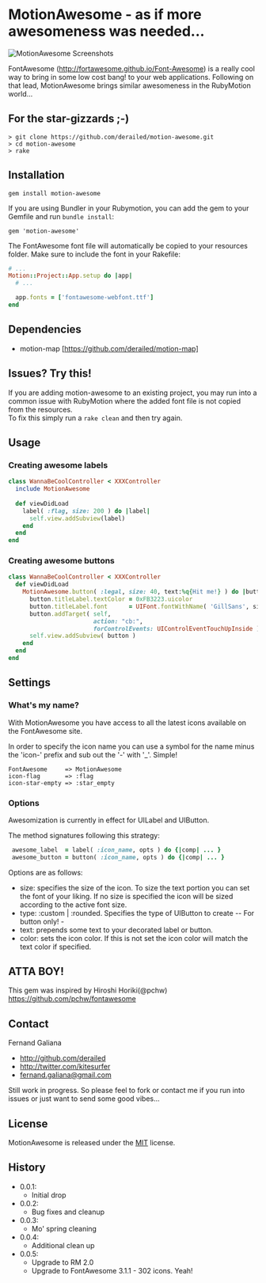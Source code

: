 # MotionAwesome - as if more awesomeness was needed...

![MotionAwesome Screenshots](http://derailed.github.io/motion-awesome/assets/d.png)

FontAwesome (http://fortawesome.github.io/Font-Awesome) is a really cool way to bring in some 
low cost bang! to your web applications. 
Following on that lead, MotionAwesome brings similar awesomeness in the RubyMotion world...
 
 
## For the star-gizzards ;-)

```
> git clone https://github.com/derailed/motion-awesome.git
> cd motion-awesome
> rake
```

## Installation

```
gem install motion-awesome
```

If you are using Bundler in your Rubymotion, you can add the gem to your Gemfile and run `bundle install`:

```
gem 'motion-awesome'
```

The FontAwesome font file will automatically be copied to your resources folder. Make sure to include the font in your Rakefile:

```ruby
# ...
Motion::Project::App.setup do |app|
  # ...

  app.fonts = ['fontawesome-webfont.ttf']
end
```

## Dependencies

- motion-map [https://github.com/derailed/motion-map]

## Issues?  Try this!

If you are adding motion-awesome to an existing project, you may run into a common issue with 
RubyMotion where the added font file is not copied from the resources.  
To fix this simply run a `rake clean` and then try again.

## Usage

### Creating awesome labels

```ruby
class WannaBeCoolController < XXXController
  include MotionAwesome
  
  def viewDidLoad
    label( :flag, size: 200 ) do |label|
      self.view.addSubview(label)
    end
  end
end
```

### Creating awesome buttons

```ruby
class WannaBeCoolController < XXXController  
  def viewDidLoad
    MotionAwesome.button( :legal, size: 40, text:%q{Hit me!} ) do |button|
      button.titleLabel.textColor = 0xFB3223.uicolor
      button.titleLabel.font      = UIFont.fontWithName( 'GillSans', size:30 )
      button.addTarget( self,
                        action: "cb:",
                        forControlEvents: UIControlEventTouchUpInside )
      self.view.addSubview( button )
    end
  end
end
```

## Settings


### What's my name?

With MotionAwesome you have access to all the latest icons available on the FontAwesome site.

In order to specify the icon name you can use a symbol for the name minus the 'icon-' prefix and
sub out the '-' with '_'. Simple!

```
FontAwesome     => MotionAwesome
icon-flag       => :flag
icon-star-empty => :star_empty
```

### Options

Awesomization is currently in effect for UILabel and UIButton. 

The method signatures following this strategy:

```ruby
 awesome_label  = label( :icon_name, opts ) do {|comp| ... }
 awesome_button = button( :icon_name, opts ) do {|comp| ... } 
```

Options are as follows:

+ size:  specifies the size of the icon. To size the text portion you can set the font of your liking.
         If no size is specified the icon will be sized according to the active font size.
+ type:  :custom | :rounded. Specifies the type of UIButton to create -- For button only! - 
+ text:  prepends some text to your decorated label or button.
+ color: sets the icon color. If this is not set the icon color will match the text color if specified.


## ATTA BOY!

This gem was inspired by Hiroshi Horiki(@pchw) https://github.com/pchw/fontawesome


## Contact

Fernand Galiana

- http://github.com/derailed
- http://twitter.com/kitesurfer
- <fernand.galiana@gmail.com>

Still work in progress. So please feel to fork or contact me if you run into issues or
just want to send some good vibes...


## License

MotionAwesome is released under the [MIT](http://opensource.org/licenses/MIT) license.


## History
  + 0.0.1:
    + Initial drop
  + 0.0.2:
    + Bug fixes and cleanup
  + 0.0.3:
    + Mo' spring cleaning
  + 0.0.4:
    + Additional clean up
  + 0.0.5:
    + Upgrade to RM 2.0
    + Upgrade to FontAwesome 3.1.1 - 302 icons. Yeah!
